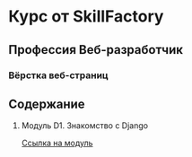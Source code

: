 # Курс от SkillFactory

## Профессия Веб-разработчик

### Вёрстка веб-страниц

## Содержание

1. Модуль D1. Знакомство с Django

    [Ссылка на модуль]()
